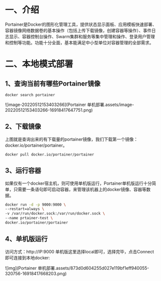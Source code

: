 # 一、介绍

Portainer是Docker的图形化管理工具，提供状态显示面板、应用模板快速部署、容器镜像网络数据卷的基本操作（包括上传下载镜像，创建容器等操作）、事件日志显示、容器控制台操作、Swarm集群和服务等集中管理和操作、登录用户管理和控制等功能。功能十分全面，基本能满足中小型单位对容器管理的全部需求。

# 二、本地模式部署

## 1、查询当前有哪些Portainer镜像

    docker search portainer

![image-20220512153403266](Portainer 单机部署.assets/image-20220512153403266-16918417647751.png)

## 2、下载镜像

上图就是查询出来的有下载量的portainer镜像，我们下载第一个镜像：docker.io/portainer/portainer。

    docker pull docker.io/portainer/portainer

## 3、运行容器

如果仅有一个docker宿主机，则可使用单机版运行，Portainer单机版运行十分简单，只需要一条语句即可启动容器，来管理该机器上的docker镜像、容器等数据。


```bash
docker run -d -p 9000:9000 \
--restart=always \
-v /var/run/docker.sock:/var/run/docker.sock \
--name prtainer-test \
docker.io/portainer/portainer
```

## 4、单机版运行

访问方式：http://IP:9000
单机版这里选择local即可，选择完毕，点击Connect即可连接到本地docker:

![img](Portainer 单机部署.assets/873d0d604255d027e119bf1eff940055-320756-16918417668203.png)
